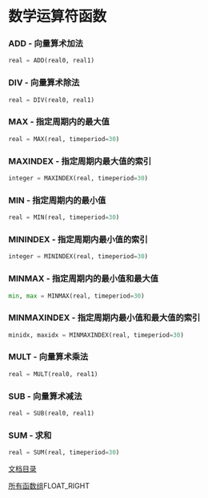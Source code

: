 # 数学运算符函数
### ADD - 向量算术加法
```python
real = ADD(real0, real1)
```

### DIV - 向量算术除法
```python
real = DIV(real0, real1)
```

### MAX - 指定周期内的最大值
```python
real = MAX(real, timeperiod=30)
```

### MAXINDEX - 指定周期内最大值的索引
```python
integer = MAXINDEX(real, timeperiod=30)
```

### MIN - 指定周期内的最小值
```python
real = MIN(real, timeperiod=30)
```

### MININDEX - 指定周期内最小值的索引
```python
integer = MININDEX(real, timeperiod=30)
```

### MINMAX - 指定周期内的最小值和最大值
```python
min, max = MINMAX(real, timeperiod=30)
```

### MINMAXINDEX - 指定周期内最小值和最大值的索引
```python
minidx, maxidx = MINMAXINDEX(real, timeperiod=30)
```

### MULT - 向量算术乘法
```python
real = MULT(real0, real1)
```

### SUB - 向量算术减法
```python
real = SUB(real0, real1)
```

### SUM - 求和
```python
real = SUM(real, timeperiod=30)
```

[文档目录](../doc_index.md)

[所有函数组](../funcs.md)FLOAT_RIGHT